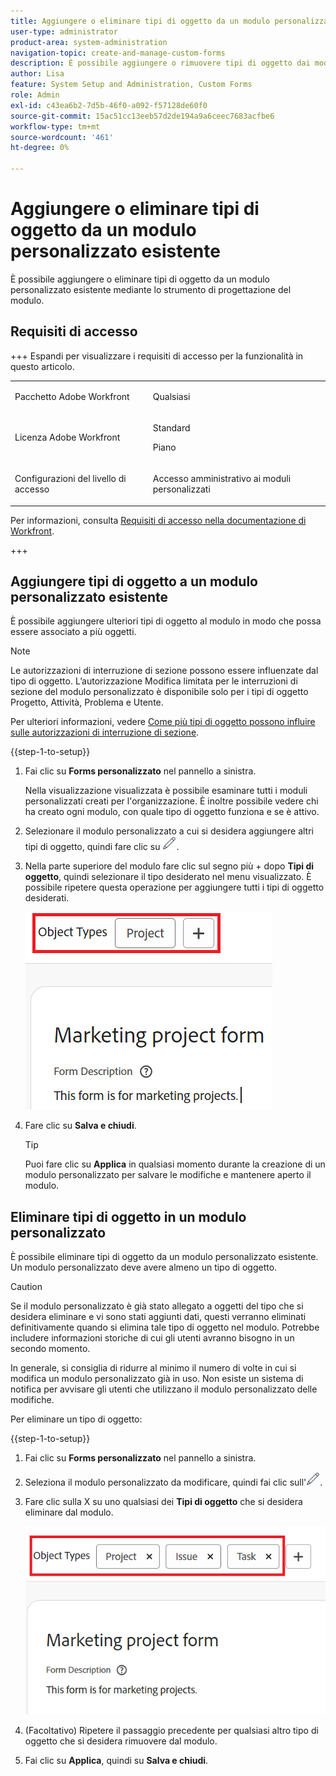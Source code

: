 ```yaml
---
title: Aggiungere o eliminare tipi di oggetto da un modulo personalizzato esistente
user-type: administrator
product-area: system-administration
navigation-topic: create-and-manage-custom-forms
description: È possibile aggiungere o rimuovere tipi di oggetto dai moduli personalizzati con il progettista del modulo.
author: Lisa
feature: System Setup and Administration, Custom Forms
role: Admin
exl-id: c43ea6b2-7d5b-46f0-a092-f57128de60f0
source-git-commit: 15ac51cc13eeb57d2de194a9a6ceec7683acfbe6
workflow-type: tm+mt
source-wordcount: '461'
ht-degree: 0%

---
```


# Aggiungere o eliminare tipi di oggetto da un modulo personalizzato esistente

È possibile aggiungere o eliminare tipi di oggetto da un modulo personalizzato esistente mediante lo strumento di progettazione del modulo.

## Requisiti di accesso

+++ Espandi per visualizzare i requisiti di accesso per la funzionalità in questo articolo.

<table style="table-layout:auto"> 
 <col> 
 <col> 
 <tbody> 
  <tr> 
   <td>Pacchetto Adobe Workfront</td> 
   <td><p>Qualsiasi</p></td> 
  </tr> 
  <tr> 
   <td>Licenza Adobe Workfront</td> 
   <td><p>Standard</p>
       <p>Piano</p></td>
  </tr> 
  <tr> 
   <td>Configurazioni del livello di accesso</td> 
   <td> <p>Accesso amministrativo ai moduli personalizzati</p> </td> 
  </tr>  
 </tbody> 
</table>

Per informazioni, consulta [Requisiti di accesso nella documentazione di Workfront](/help/quicksilver/administration-and-setup/add-users/access-levels-and-object-permissions/access-level-requirements-in-documentation.md).

+++

## Aggiungere tipi di oggetto a un modulo personalizzato esistente

È possibile aggiungere ulteriori tipi di oggetto al modulo in modo che possa essere associato a più oggetti.

>[!NOTE]
>
>Le autorizzazioni di interruzione di sezione possono essere influenzate dal tipo di oggetto. L’autorizzazione Modifica limitata per le interruzioni di sezione del modulo personalizzato è disponibile solo per i tipi di oggetto Progetto, Attività, Problema e Utente.
>
>Per ulteriori informazioni, vedere [Come più tipi di oggetto possono influire sulle autorizzazioni di interruzione di sezione](/help/quicksilver/administration-and-setup/customize-workfront/create-manage-custom-forms/form-designer/design-a-form/organize-a-form.md#how-multiple-object-types-can-affect-section-break-permissions).


{{step-1-to-setup}}

1. Fai clic su **Forms personalizzato** nel pannello a sinistra.

   Nella visualizzazione visualizzata è possibile esaminare tutti i moduli personalizzati creati per l&#39;organizzazione. È inoltre possibile vedere chi ha creato ogni modulo, con quale tipo di oggetto funziona e se è attivo.

1. Selezionare il modulo personalizzato a cui si desidera aggiungere altri tipi di oggetto, quindi fare clic su ![Icona Modifica](assets/edit-icon2.png).

1. Nella parte superiore del modulo fare clic sul segno più + dopo **Tipi di oggetto**, quindi selezionare il tipo desiderato nel menu visualizzato. È possibile ripetere questa operazione per aggiungere tutti i tipi di oggetto desiderati.

   ![Aggiungi nuovo oggetto](assets/add-new-object.png)

1. Fare clic su **Salva e chiudi**.

   >[!TIP]
   >
   >Puoi fare clic su **Applica** in qualsiasi momento durante la creazione di un modulo personalizzato per salvare le modifiche e mantenere aperto il modulo.

## Eliminare tipi di oggetto in un modulo personalizzato

È possibile eliminare tipi di oggetto da un modulo personalizzato esistente. Un modulo personalizzato deve avere almeno un tipo di oggetto.

>[!CAUTION]
>
>Se il modulo personalizzato è già stato allegato a oggetti del tipo che si desidera eliminare e vi sono stati aggiunti dati, questi verranno eliminati definitivamente quando si elimina tale tipo di oggetto nel modulo. Potrebbe includere informazioni storiche di cui gli utenti avranno bisogno in un secondo momento.
>
>In generale, si consiglia di ridurre al minimo il numero di volte in cui si modifica un modulo personalizzato già in uso. Non esiste un sistema di notifica per avvisare gli utenti che utilizzano il modulo personalizzato delle modifiche.

Per eliminare un tipo di oggetto:

{{step-1-to-setup}}

1. Fai clic su **Forms personalizzato** nel pannello a sinistra.
1. Seleziona il modulo personalizzato da modificare, quindi fai clic sull&#39;![icona Modifica](assets/edit-icon2.png).
1. Fare clic sulla X su uno qualsiasi dei **Tipi di oggetto** che si desidera eliminare dal modulo.

   ![Elimina tipi di oggetto](assets/delete-object-types.png)

1. (Facoltativo) Ripetere il passaggio precedente per qualsiasi altro tipo di oggetto che si desidera rimuovere dal modulo.
1. Fai clic su **Applica**, quindi su **Salva e chiudi**.
